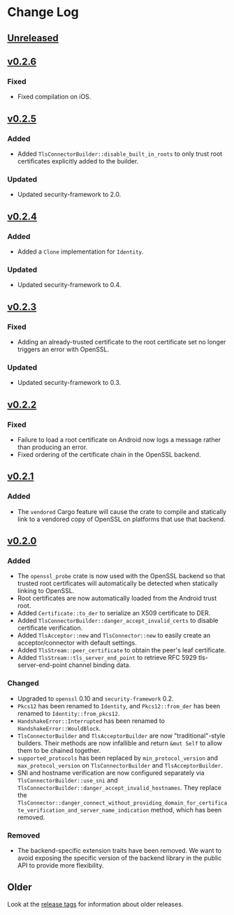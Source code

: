 # Change Log

## [Unreleased]

## [v0.2.6]

### Fixed

* Fixed compilation on iOS.

## [v0.2.5]

### Added

* Added `TlsConnectorBuilder::disable_built_in_roots` to only trust root certificates explicitly
    added to the builder.

### Updated

* Updated security-framework to 2.0.

## [v0.2.4]

### Added

* Added a `Clone` implementation for `Identity`.

### Updated

* Updated security-framework to 0.4.

## [v0.2.3]

### Fixed

* Adding an already-trusted certificate to the root certificate set no longer triggers an error
    with OpenSSL.

### Updated

* Updated security-framework to 0.3.

## [v0.2.2]

### Fixed

* Failure to load a root certificate on Android now logs a message rather than producing an error.
* Fixed ordering of the certificate chain in the OpenSSL backend.

## [v0.2.1]

### Added

* The `vendored` Cargo feature will cause the crate to compile and statically link to a vendored
    copy of OpenSSL on platforms that use that backend.

## [v0.2.0]

### Added

* The `openssl_probe` crate is now used with the OpenSSL backend so that trusted root certificates
    will automatically be detected when statically linking to OpenSSL.
* Root certificates are now automatically loaded from the Android trust root.
* Added `Certificate::to_der` to serialize an X509 certificate to DER.
* Added `TlsConnectorBuilder::danger_accept_invalid_certs` to disable certificate verification.
* Added `TlsAcceptor::new` and `TlsConnector::new` to easily create an acceptor/connector with
    default settings.
* Added `TlsStream::peer_certificate` to obtain the peer's leaf certificate.
* Added `TlsStream::tls_server_end_point` to retrieve RFC 5929 tls-server-end-point channel binding
    data.

### Changed

* Upgraded to `openssl` 0.10 and `security-framework` 0.2.
* `Pkcs12` has been renamed to `Identity`, and `Pkcs12::from_der` has been renamed to
    `Identity::from_pkcs12`.
* `HandshakeError::Interrupted` has been renamed to `HandshakeError::WouldBlock`.
* `TlsConnectorBuilder` and `TlsAcceptorBuilder` are now "traditional"-style builders. Their methods
    are now infallible and return `&mut Self` to allow them to be chained together.
* `supported_protocols` has been replaced by `min_protocol_version` and `max_protocol_version` on
    `TlsConnectorBuilder` and `TlsAcceptorBuilder`.
* SNI and hostname verification are now configured separately via `TlsConnectorBuilder::use_sni` and
    `TlsConnectorBuilder::danger_accept_invalid_hostnames`. They replace the
    `TlsConnector::danger_connect_without_providing_domain_for_certificate_verification_and_server_name_indication`
    method, which has been removed.

### Removed

* The backend-specific extension traits have been removed. We want to avoid exposing the specific
    version of the backend library in the public API to provide more flexibility.

## Older

Look at the [release tags] for information about older releases.

[Unreleased]: https://github.com/sfackler/rust-native-tls/compare/v0.2.6...master
[v0.2.6]: https://github.com/sfackler/rust-native-tls/compare/v0.2.5...v0.2.6
[v0.2.5]: https://github.com/sfackler/rust-native-tls/compare/v0.2.4...v0.2.5
[v0.2.4]: https://github.com/sfackler/rust-native-tls/compare/v0.2.3...v0.2.4
[v0.2.3]: https://github.com/sfackler/rust-native-tls/compare/v0.2.2...v0.2.3
[v0.2.2]: https://github.com/sfackler/rust-native-tls/compare/v0.2.1...v0.2.2
[v0.2.1]: https://github.com/sfackler/rust-native-tls/compare/v0.2.0...v0.2.1
[v0.2.0]: https://github.com/sfackler/rust-native-tls/compare/v0.1.5...v0.2.0
[release tags]: https://github.com/sfackler/rust-native-tls/releases
